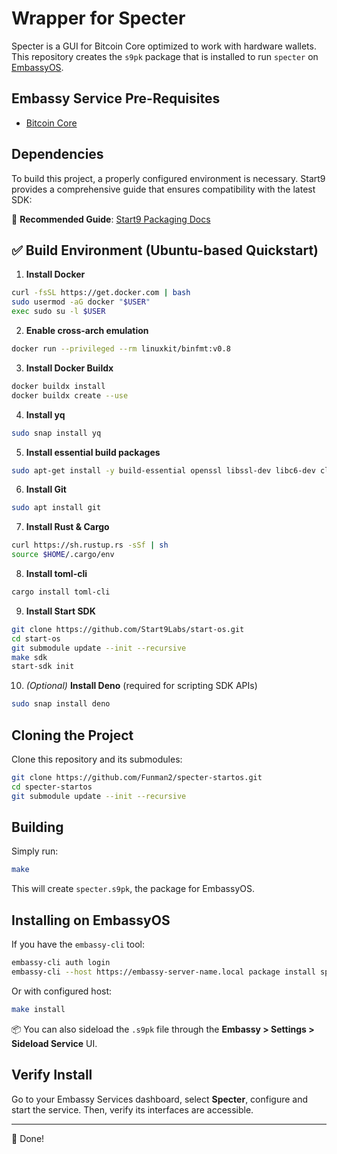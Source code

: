 # Wrapper for Specter

Specter is a GUI for Bitcoin Core optimized to work with hardware wallets. This repository creates the `s9pk` package that is installed to run `specter` on [EmbassyOS](https://github.com/Start9Labs/embassy-os/).

## Embassy Service Pre-Requisites

- [Bitcoin Core](https://github.com/Start9Labs/bitcoind-wrapper)

## Dependencies

To build this project, a properly configured environment is necessary. Start9 provides a comprehensive guide that ensures compatibility with the latest SDK:

🔗 **Recommended Guide**: [Start9 Packaging Docs](https://docs.start9.com/0.3.5.x/developer-docs/packaging)

## ✅ Build Environment (Ubuntu-based Quickstart)

1. **Install Docker**

```bash
curl -fsSL https://get.docker.com | bash
sudo usermod -aG docker "$USER"
exec sudo su -l $USER
```

2. **Enable cross-arch emulation**

```bash
docker run --privileged --rm linuxkit/binfmt:v0.8
```

3. **Install Docker Buildx**

```bash
docker buildx install
docker buildx create --use
```

4. **Install yq**

```bash
sudo snap install yq
```

5. **Install essential build packages**

```bash
sudo apt-get install -y build-essential openssl libssl-dev libc6-dev clang libclang-dev ca-certificates
```

6. **Install Git**

```bash
sudo apt install git
```

7. **Install Rust & Cargo**

```bash
curl https://sh.rustup.rs -sSf | sh
source $HOME/.cargo/env
```

8. **Install toml-cli**

```bash
cargo install toml-cli
```

9. **Install Start SDK**

```bash
git clone https://github.com/Start9Labs/start-os.git
cd start-os
git submodule update --init --recursive
make sdk
start-sdk init
```

10. *(Optional)* **Install Deno** (required for scripting SDK APIs)

```bash
sudo snap install deno
```

## Cloning the Project

Clone this repository and its submodules:

```bash
git clone https://github.com/Funman2/specter-startos.git
cd specter-startos
git submodule update --init --recursive
```

## Building

Simply run:

```bash
make
```

This will create `specter.s9pk`, the package for EmbassyOS.

## Installing on EmbassyOS

If you have the `embassy-cli` tool:

```bash
embassy-cli auth login
embassy-cli --host https://embassy-server-name.local package install specter.s9pk
```

Or with configured host:

```bash
make install
```

📦 You can also sideload the `.s9pk` file through the **Embassy > Settings > Sideload Service** UI.

## Verify Install

Go to your Embassy Services dashboard, select **Specter**, configure and start the service. Then, verify its interfaces are accessible.

---

🎉 Done!

